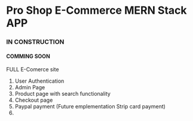 # Pro Shop E-Commerce MERN Stack APP


### IN CONSTRUCTION

#### COMMING SOON

FULL E-Comerce site

1. User Authentication
2. Admin Page
3. Product page with search functionality
4. Checkout page
5. Paypal payment (Future emplementation Strip card payment)
6. 


